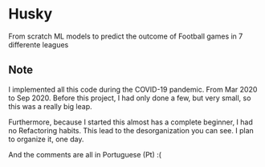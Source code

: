 # Husky
From scratch ML models to predict the outcome of Football games in 7 differente leagues

## Note

I implemented all this code during the COVID-19 pandemic. From Mar 2020 to Sep 2020.
Before this project, I had only done a few, but very small, so this was a really big leap.

Furthermore, because I started this almost has a complete beginner, I had no Refactoring habits. This lead to the desorganization you can see.
I plan to organize it, one day.

And the comments are all in Portuguese (Pt) :(

